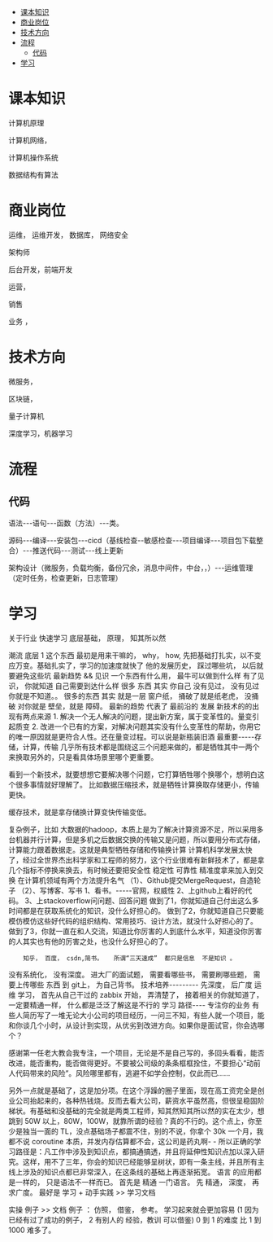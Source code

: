 
<!-- TOC -->

- [课本知识](#课本知识)
- [商业岗位](#商业岗位)
- [技术方向](#技术方向)
- [流程](#流程)
    - [代码](#代码)
- [学习](#学习)

<!-- /TOC -->

# 课本知识

计算机原理

计算机网络， 

计算机操作系统

数据结构有算法

# 商业岗位

运维， 运维开发， 数据库， 网络安全 

架构师

后台开发，前端开发

运营， 

销售

业务 ，   

# 技术方向

微服务，

区块链， 

量子计算机

深度学习，机器学习

# 流程

## 代码
语法---语句---函数（方法）---类。


源码---编译---安装包---cicd（基线检查--敏感检查---项目编译---项目包下载整合）---推送代码---测试---线上更新

架构设计（微服务，负载均衡，备份冗余，消息中间件，中台，，）---运维管理（定时任务，检查更新，日志管理）


# 学习
关于行业  快速学习
	 底层基础， 原理， 知其所以然

潮流
		底层
			1 这个东西 最初是用来干嘛的， 
why， how, 
			先把基础打扎实，以不变应万变。基础扎实了，学习的加速度就快了
			 他的发展历史， 踩过哪些坑， 以后就要避免这些坑
		最新趋势  && 见识
			 一个东西有什么用， 最牛可以做到什么样
				有了见识， 你就知道 自己需要到达什么样
				 很多 东西  其实 你自己  没有见过，       没有见过  你就是不知道。。 
很多的东西   其实 就是一层 窗户纸，   捅破了就是纸老虎， 没捅破 对你就是  壁垒，就是 障碍。 
			最新的趋势 代表了 最前沿的 发展
		新技术的的出现有两点来源
			1. 解决一个无人解决的问题，提出新方案，属于变革性的。量变引起质变
			2. 改进一个已有的方案，对解决问题其实没有什么变革性的帮助，你用它的唯一原因就是更符合人性。还在量变过程。可以说是新瓶装旧酒
		 最重要-----存储，计算，传输
			几乎所有技术都是围绕这三个问题来做的，都是牺牲其中一两个来换取另外的，只是看具体场景里哪个更重要。

看到一个新技术，就要想想它要解决哪个问题，它打算牺牲哪个换哪个，想明白这个很多事情就好理解了。
			 比如数据压缩技术，就是牺牲计算换取存储更小，传输更快。

缓存技术，就是拿存储换计算变快传输变低。

复杂例子，比如 大数据的hadoop，本质上是为了解决计算资源不足，所以采用多台机器并行计算，但是多机之后数据交换的传输又是问题，所以要用分布式存储，计算能力跟着数据走。这就是典型牺牲存储和传输换计算
			 计算机科学发展太快了，经过全世界杰出科学家和工程师的努力，这个行业很难有新鲜技术了，都是拿几个指标不停换来换去，有时候还要把安全性 稳定性 可靠性 精准度拿来加入到交换
	在计算机领域有两个方法提升名气
		（1）、Github提交MergeRequest，自造轮子
		 （2）、写博客、写书
	1、看书。-----官网，权威性
2、上github上看好的代码。
3、上stackoverflow问问题、回答问题
		做到了1，你就知道自己付出这么多时间都是在获取系统化的知识，没什么好担心的。
做到了2，你就知道自己只要能模仿模仿这些好代码的组织结构、常用技巧、设计方法，就没什么好担心的了。
做到了3，你就一直在和人交流，知道比你厉害的人到底什么水平，知道没你厉害的人其实也有他的厉害之处，也没什么好担心的了。

		知乎， 百度， csdn,简书。   所谓“三天速成”  都只是信息  不是知识 。       

没有系统化， 没有深度。 
	进大厂的面试题，  需要看哪些书，  需要刷哪些题，    需要上传哪些 东西  到  git上， 为自己背书。
	技术培养--------- 先深度， 后广度
		运维 学习， 首先从自己干过的 zabbix 开始， 弄清楚了，   接着相关的你就知道了， 一定要精通一样， 什么都是泛泛了解这是不行的 
		 学习 路径---- 专注你的业务
			有些人简历写了一堆无论大小公司的项目经历，一问三不知，有些人就一个项目，能和你谈几个小时，从设计到实现，从优劣到改进方向。如果你是面试官，你会选哪个？

感谢第一任老大教会我专注，一个项目，无论是不是自己写的，多回头看看，能否改进，能否重构，能否做得更好。不要被公司级的条条框框拴住，不要担心“动前人代码带来的风险”。风险哪里都有，逃避不如学会控制，仅此而已……

另外一点就是基础了，这是加分项。在这个浮躁的圈子里面，现在高工资完全是创业公司抬起来的，各种热钱烧。反而去看大公司，薪资水平虽然高，但很呈稳固阶梯状。有基础和没基础的完全就是两类工程师，知其然知其所以然的实在太少，想跳到 50W 以上，80W，100W，就靠所谓的经验？真的不行的。这个点上，你至少是独当一面的 TL，没点基础场子都震不住，别的不说，你拿个 30k 一个月，我都不说 coroutine 本质，并发内存估算都不会，这公司是药丸啊- -
			 所以正确的学习路径是：凡工作中涉及到知识点，都搞通搞透，并且将延伸性知识点加以深入研究。这样，用不了三年，你会的知识已经能够呈树状，即有一条主线，并且所有主线上涉及的知识点都已非常深入，在这条线的基础上再逐渐拓宽。
		语言 的应用都是一样的， 只是语法不一样而已。      首先是  精通 一门语言。  先 精通， 深度，       再求广度。 
	最好是  学习 + 动手实践  >>  学习文档    

实操 例子 >> 文档
		例子   ：  仿照， 借鉴， 参考。       学习起来就会更加容易 
(1  因为已经有过了成功的例子，  2 有别人的 经验，教训 可以借鉴)
		0 到 1    的难度   比 1 到1000 难多了。 